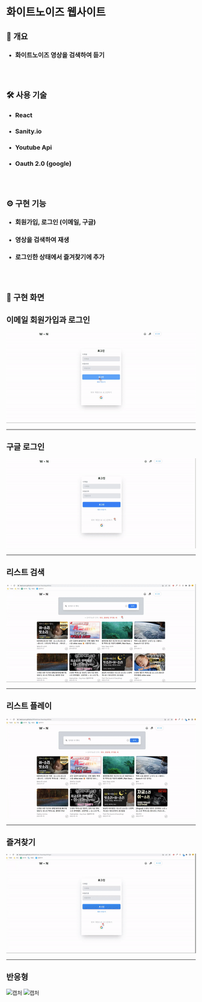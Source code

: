 # 화이트노이즈 웹사이트

<h2> 📃 개요 </h2>

- <h3>화이트노이즈 영상을 검색하여 듣기</h3>
  <br/><br/>

<h2> 🛠 사용 기술 </h2>

- <h3>React</h3>
- <h3>Sanity.io</h3>
- <h3>Youtube Api</h3>
- <h3>Oauth 2.0 (google)</h3>
  <br/><br/>

<h2> ⚙️ 구현 기능 </h2>

- <h3>회원가입, 로그인 (이메일, 구글)</h3>
- <h3>영상을 검색하여 재생</h3>
- <h3>로그인한 상태에서 즐겨찾기에 추가</h3>
  <br/><br/>

<h2> 🎥 구현 화면 </h2>

## 이메일 회원가입과 로그인

![캡처](/public/imgs/%EC%9D%B4%EB%A9%94%EC%9D%BC%20%EB%A1%9C%EA%B7%B8%EC%9D%B8_readme.gif)

---

## 구글 로그인

![캡처](/public/imgs/%EA%B5%AC%EA%B8%80%20%EB%A1%9C%EA%B7%B8%EC%9D%B8_readme.gif)

---

## 리스트 검색

![캡처](/public/imgs/%EB%A6%AC%EC%8A%A4%ED%8A%B8%20%EA%B2%80%EC%83%89_readme.gif)

---

## 리스트 플레이

![캡처](/public/imgs/%EB%A6%AC%EC%8A%A4%ED%8A%B8%20%ED%94%8C%EB%A0%88%EC%9D%B4_readme.gif)

---

## 즐겨찾기

![캡처](/public/imgs/%EC%A6%90%EA%B2%A8%EC%B0%BE%EA%B8%B0_readme.gif)

---

## 반응형

![캡처](/public/imgs/%EB%B0%98%EC%9D%91%ED%98%95%201_readme.gif)
![캡처](/public/imgs/%EB%B0%98%EC%9D%91%ED%98%95%202_readme.gif)

